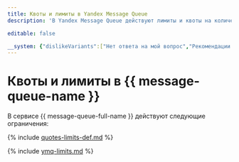 ```yaml
---
title: Квоты и лимиты в Yandex Message Queue
description: 'В Yandex Message Queue действуют лимиты и квоты на количество вызовов SendMessage и SendMessageBatch на одну очередь, количество вызовов ReceiveMessage на одну очередь. Более подробно об ограничениях в сервисе вы узнаете из данной статьи.'

editable: false

__system: {"dislikeVariants":["Нет ответа на мой вопрос","Рекомендации не помогли","Содержание не соответсвует заголовку","Другое"]}
---
```



# Квоты и лимиты в {{ message-queue-name }}

В сервисе {{ message-queue-full-name }} действуют следующие ограничения:

{% include [quotes-limits-def.md](../../_includes/quotes-limits-def.md) %}

{% include [ymq-limits.md](../../_includes/message-queue/ymq-limits.md) %}